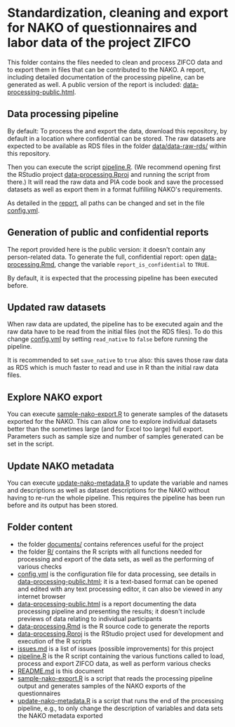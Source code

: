 # Standardization, cleaning and export for NAKO of questionnaires and labor data of the project ZIFCO

This folder contains the files needed to clean and process ZIFCO data and to export them in files that can be contributed to the NAKO. A report, including detailed documentation of the processing pipeline, can be generated as well. A public version of the report is included: [data-processing-public.html](data-processing-public.html).

## Data processing pipeline

By default: To process the and export the data, download this repository, by default in a location where confidential can be stored. The raw datasets are expected to be available as RDS files in the folder [data/data-raw-rds/](data/data-raw-rds/) within this repository. 

Then you can execute the script [pipeline.R](pipeline.R). (We recommend opening first the RStudio project [data-processing.Rproj](data-processing.Rproj) and running the script from there.) It will read the raw data and PIA code book and save the processed datasets as well as export them in a format fulfilling NAKO's requirements.

As detailed in the [report](data-processing-public.html), all paths can be changed and set in the file [config.yml](config.yml).

## Generation of public and confidential reports

The report provided here is the public version: it doesn't contain any person-related data. To generate the full, confidential report: open [data-processing.Rmd](data-processing.Rmd), change the variable 
`report_is_confidential` to `TRUE`.

By default, it is expected that the processing pipeline has been executed before.

## Updated raw datasets

When raw data are updated, the pipeline has to be executed again and the raw data have to be read from the initial files (not the RDS files). To do this change [config.yml](config.yml) by setting `read_native` to `false` before running the pipeline. 

It is recommended to set `save_native` to `true` also: this saves those raw data as RDS which is much faster to read and use in R than the initial raw data files.

## Explore NAKO export

You can execute [sample-nako-export.R](sample-nako-export.R) to generate samples of the datasets exported for the NAKO. This can allow one to explore individual datasets better than the sometimes large (and for Excel too large) full export. Parameters such as sample size and number of samples generated can be set in the script.

## Update NAKO metadata

You can execute [update-nako-metadata.R](update-nako-metadata.R) to update the variable and names and descriptions as well as dataset descriptions for the NAKO without having to re-run the whole pipeline. This requires the pipeline has been run before and its output has been stored.

## Folder content

- the folder [documents/](documents/) contains references useful for the project
- the folder [R/](R/) contains the R scripts with all functions needed for processing and export of the data sets, as well as the performing of various checks
- [config.yml](config.yml) is the configuration file for data processing, see details in [data-processing-public.html](data-processing-public.html); it is a text-based format can be opened and edited with any text processing editor, it can also be viewed in any internet browser
- [data-processing-public.html](data-processing-public.html) is a report documenting the data processing pipeline and presenting the results; it doesn't include previews of data relating to individual participants
- [data-processing.Rmd](data-processing.Rmd) is the R source code to generate the reports
- [data-processing.Rproj](data-processing.Rproj) is the RStudio project used for development and execution of the R scripts
- [issues.md](issues.md) is a list of issues (possible improvements) for this project
- [pipeline.R](pipeline.R) is the R script containing the various functions called to load, process and export ZIFCO data, as well as perform various checks
- [README.md](README.md) is this document
- [sample-nako-export.R](sample-nako-export.R) is a script that reads the processing pipeline output and generates samples of the NAKO exports of the questionnaires
- [update-nako-metadata.R](update-nako-metadata.R) is a script that runs the end of the processing pipeline, e.g., to only change the description of variables and data sets the NAKO metadata exported
